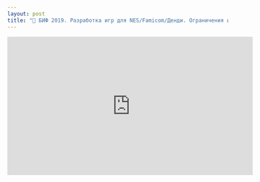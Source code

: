 ```yaml
---
layout: post
title: "🎤 БИФ 2019. Разработка игр для NES/Famicom/Денди. Ограничения и трюки"
---
```


<iframe width="560" height="315" src="https://www.youtube.com/embed/iq7drMe0Kx8" frameborder="0" allow="autoplay; encrypted-media" allowfullscreen></iframe>
